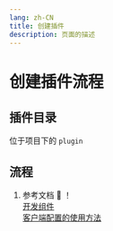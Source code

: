 ```yaml
---
lang: zh-CN
title: 创建插件
description: 页面的描述
---
```

# 创建插件流程

## 插件目录
位于项目下的 `plugin`

## 流程 
1.  参考文档  :tada: ！    
    [开发组件](https://v2.vuepress.vuejs.org/zh/advanced/plugin.html)    
    [客户端配置的使用方法](https://v2.vuepress.vuejs.org/zh/advanced/cookbook/usage-of-client-config.html)
